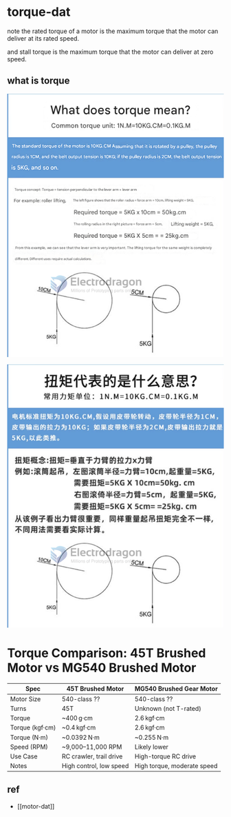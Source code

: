 
# torque-dat

note the rated torque of a motor is the maximum torque that the motor can deliver at its rated speed.

and stall torque is the maximum torque that the motor can deliver at zero speed.




## what is torque 

![](2025-03-28-15-34-04.png)

![](2023-12-04-18-30-10.png)


# Torque Comparison: 45T Brushed Motor vs MG540 Brushed Motor

| Spec            | 45T Brushed Motor       | MG540 Brushed Gear Motor    |
| --------------- | ----------------------- | --------------------------- |
| Motor Size      | 540-class  ??           | 540-class    ??             |
| Turns           | 45T                     | Unknown (not T-rated)       |
| Torque          | ~400 g·cm               | 2.6 kgf·cm                  |
| Torque (kgf·cm) | ~0.4 kgf·cm             | 2.6 kgf·cm                  |
| Torque (N·m)    | ~0.0392 N·m             | ~0.255 N·m                  |
| Speed (RPM)     | ~9,000–11,000 RPM       | Likely lower                |
| Use Case        | RC crawler, trail drive | High-torque RC drive        |
| Notes           | High control, low speed | High torque, moderate speed |



## ref 

- [[motor-dat]]